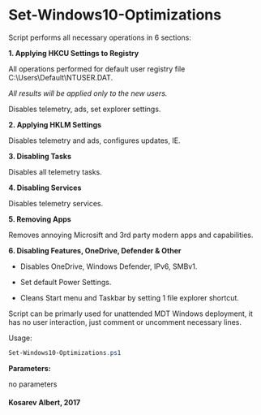 # Set-Windows10-Optimizations

Script performs all necessary operations in 6 sections:
  
**1. Applying HKCU Settings to Registry**

All operations performed for default user registry file C:\Users\Default\NTUSER.DAT.

_All results will be applied only to the new users._

Disables telemetry, ads, set explorer settings.


**2. Applying HKLM Settings**

Disables telemetry and ads, configures updates, IE.


**3. Disabling Tasks**

Disables all telemetry tasks.


**4. Disabling Services**

Disables telemetry services.


**5. Removing Apps**

Removes annoying Microsift and 3rd party modern apps and capabilities.


**6. Disabling Features, OneDrive, Defender & Other**

  * Disables OneDrive, Windows Defender, IPv6, SMBv1.

  * Set default Power Settings.

  * Cleans Start menu and Taskbar by setting 1 file explorer shortcut.


Script can be primarly used for unattended MDT Windows deployment, it has no user interaction, just comment or uncomment necessary lines.

Usage:
```powershell
Set-Windows10-Optimizations.ps1
```

**Parameters:**

no parameters



#### Kosarev Albert, 2017
